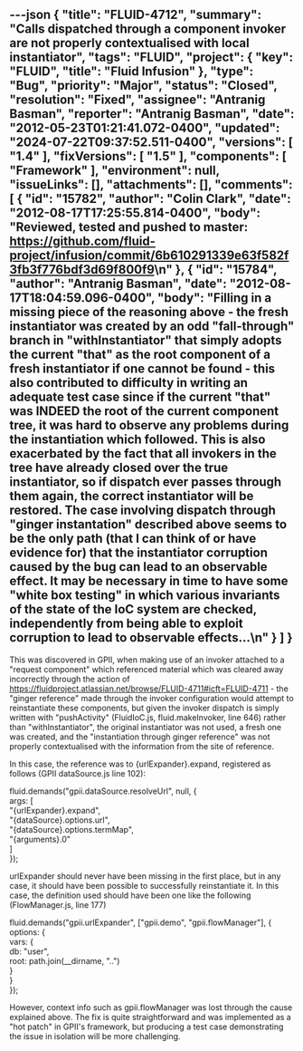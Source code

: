 ---json
{
  "title": "FLUID-4712",
  "summary": "Calls dispatched through a component invoker are not properly contextualised with local instantiator",
  "tags": "FLUID",
  "project": {
    "key": "FLUID",
    "title": "Fluid Infusion"
  },
  "type": "Bug",
  "priority": "Major",
  "status": "Closed",
  "resolution": "Fixed",
  "assignee": "Antranig Basman",
  "reporter": "Antranig Basman",
  "date": "2012-05-23T01:21:41.072-0400",
  "updated": "2024-07-22T09:37:52.511-0400",
  "versions": [
    "1.4"
  ],
  "fixVersions": [
    "1.5"
  ],
  "components": [
    "Framework"
  ],
  "environment": null,
  "issueLinks": [],
  "attachments": [],
  "comments": [
    {
      "id": "15782",
      "author": "Colin Clark",
      "date": "2012-08-17T17:25:55.814-0400",
      "body": "Reviewed, tested and pushed to master: <https://github.com/fluid-project/infusion/commit/6b610291339e63f582f3fb3f776bdf3d69f800f9>\n"
    },
    {
      "id": "15784",
      "author": "Antranig Basman",
      "date": "2012-08-17T18:04:59.096-0400",
      "body": "Filling in a missing piece of the reasoning above - the fresh instantiator was created by an odd \"fall-through\" branch in \"withInstantiator\" that simply adopts the current \"that\" as the root component of a fresh instantiator if one cannot be found - this also contributed to difficulty in writing an adequate test case since if the current \"that\" was INDEED the root of the current component tree, it was hard to observe any problems during the instantiation which followed. This is also exacerbated by the fact that all invokers in the tree have already closed over the true instantiator, so if dispatch ever passes through them again, the correct instantiator will be restored. The case involving dispatch through \"ginger instantation\" described above seems to be the only path (that I can think of or have evidence for) that the instantiator corruption caused by the bug can lead to an observable effect. It may be necessary in time to have some \"white box testing\" in which various invariants of the state of the IoC system are checked, independently from being able to exploit corruption to lead to observable effects...\n"
    }
  ]
}
---
This was discovered in GPII, when making use of an invoker attached to a "request component" which referenced material which was cleared away incorrectly through the action of <https://fluidproject.atlassian.net/browse/FLUID-4711#icft=FLUID-4711> - the "ginger reference" made through the invoker configuration would attempt to reinstantiate these components, but given the invoker dispatch is simply written with "pushActivity" (FluidIoC.js, fluid.makeInvoker, line 646) rather than "withInstantiator", the original instantiator was not used, a fresh one was created, and the "instantiation through ginger reference" was not properly contextualised with the information from the site of reference.&#x20;

In this case, the reference was to {urlExpander}.expand, registered as follows (GPII dataSource.js line 102):

fluid.demands("gpii.dataSource.resolveUrl", null, {\
args: \[\
"{urlExpander}.expand",\
"{dataSource}.options.url",\
"{dataSource}.options.termMap",\
"{arguments}.0"\
]\
});

urlExpander should never have been missing in the first place, but in any case, it should have been possible to successfully reinstantiate it. In this case, the definition used should have been one like the following (FlowManager.js, line 177)

fluid.demands("gpii.urlExpander", \["gpii.demo", "gpii.flowManager"], {\
options: {\
vars: {\
db: "user",\
root: path.join(\_\_dirname, "..")\
}\
}\
});

However, context info such as gpii.flowManager was lost through the cause explained above. The fix is quite straightforward and was implemented as a "hot patch" in GPII's framework, but producing a test case demonstrating the issue in isolation will be more challenging.

        